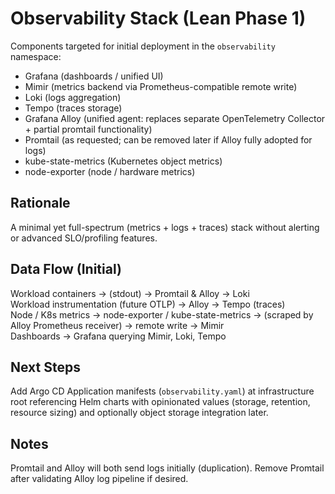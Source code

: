 # Observability Stack (Lean Phase 1)

Components targeted for initial deployment in the `observability` namespace:

* Grafana (dashboards / unified UI)
* Mimir (metrics backend via Prometheus-compatible remote write)
* Loki (logs aggregation)
* Tempo (traces storage)
* Grafana Alloy (unified agent: replaces separate OpenTelemetry Collector + partial promtail functionality)
* Promtail (as requested; can be removed later if Alloy fully adopted for logs)
* kube-state-metrics (Kubernetes object metrics)
* node-exporter (node / hardware metrics)

## Rationale

A minimal yet full-spectrum (metrics + logs + traces) stack without alerting or advanced SLO/profiling features.

## Data Flow (Initial)

Workload containers -> (stdout) -> Promtail & Alloy -> Loki  
Workload instrumentation (future OTLP) -> Alloy -> Tempo (traces)  
Node / K8s metrics -> node-exporter / kube-state-metrics -> (scraped by Alloy Prometheus receiver) -> remote write -> Mimir  
Dashboards -> Grafana querying Mimir, Loki, Tempo

## Next Steps

Add Argo CD Application manifests (`observability.yaml`) at infrastructure root referencing Helm charts with opinionated values (storage, retention, resource sizing) and optionally object storage integration later.

## Notes

Promtail and Alloy will both send logs initially (duplication). Remove Promtail after validating Alloy log pipeline if desired.

